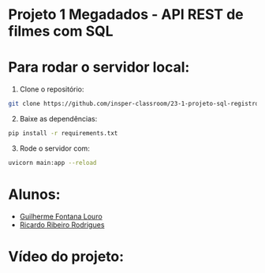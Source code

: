 # Projeto 1 Megadados - API REST de filmes com SQL

# Para rodar o servidor local:
1. Clone o repositório: 
```sh 
git clone https://github.com/insper-classroom/23-1-projeto-sql-registrogeral
```
2. Baixe as dependências: 
```sh 
pip install -r requirements.txt
```
3. Rode o servidor com: 
```sh
uvicorn main:app --reload
```

# Alunos:
- [Guilherme Fontana Louro](https://github.com/guifl2001)
- [Ricardo Ribeiro Rodrigues](https://github.com/RicardoRibeiroRodrigues)

# Vídeo do projeto: